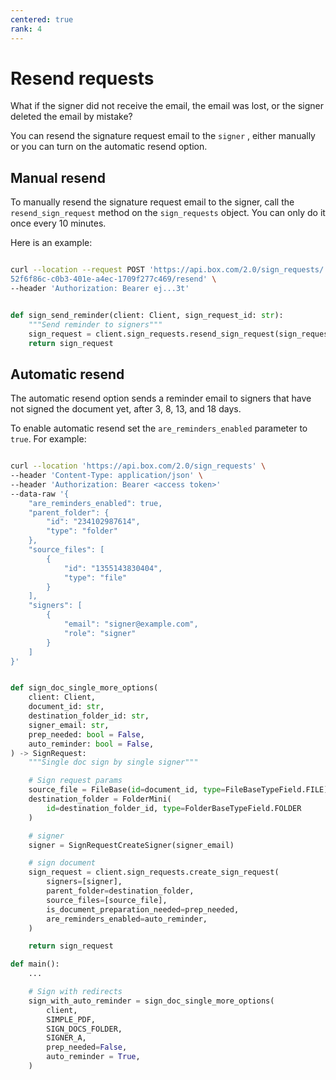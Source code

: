 ```yaml
---
centered: true
rank: 4
---
```


# Resend requests

What if the signer did not receive the email, the email was lost, or the
signer deleted the email by mistake?

You can resend the signature request email to the `signer` , either manually or
you can turn on the automatic resend option.

## Manual resend

To manually resend the signature request email to the signer, call the
`resend_sign_request` method on the `sign_requests` object. You can only do it
once every 10 minutes.

Here is an example:

<Tabs>
<Tab title='cURL'>

```bash

curl --location --request POST 'https://api.box.com/2.0/sign_requests/
52f6f86c-c0b3-401e-a4ec-1709f277c469/resend' \
--header 'Authorization: Bearer ej...3t'

```

</Tab>
<Tab title='Python Gen SDK'>

```python

def sign_send_reminder(client: Client, sign_request_id: str):
    """Send reminder to signers"""
    sign_request = client.sign_requests.resend_sign_request(sign_request_id)
    return sign_request

```

</Tab>
</Tabs>

## Automatic resend

The automatic resend option sends a reminder email to signers that have
not signed the document yet, after 3, 8, 13, and 18 days.

To enable automatic resend set the `are_reminders_enabled` parameter to `true`.
For example:

<Tabs>
<Tab title='cURL'>

```bash

curl --location 'https://api.box.com/2.0/sign_requests' \
--header 'Content-Type: application/json' \
--header 'Authorization: Bearer <access token>'
--data-raw '{
    "are_reminders_enabled": true,
    "parent_folder": {
        "id": "234102987614",
        "type": "folder"
    },
    "source_files": [
        {
            "id": "1355143830404",
            "type": "file"
        }
    ],
    "signers": [
        {
            "email": "signer@example.com",
            "role": "signer"
        }
    ]
}'

```

</Tab>
<Tab title='Python Gen SDK'>

```python

def sign_doc_single_more_options(
    client: Client,
    document_id: str,
    destination_folder_id: str,
    signer_email: str,
    prep_needed: bool = False,
    auto_reminder: bool = False,
) -> SignRequest:
    """Single doc sign by single signer"""

    # Sign request params
    source_file = FileBase(id=document_id, type=FileBaseTypeField.FILE)
    destination_folder = FolderMini(
        id=destination_folder_id, type=FolderBaseTypeField.FOLDER
    )

    # signer
    signer = SignRequestCreateSigner(signer_email)

    # sign document
    sign_request = client.sign_requests.create_sign_request(
        signers=[signer],
        parent_folder=destination_folder,
        source_files=[source_file],
        is_document_preparation_needed=prep_needed,
        are_reminders_enabled=auto_reminder,
    )

    return sign_request

def main():
    ...

    # Sign with redirects
    sign_with_auto_reminder = sign_doc_single_more_options(
        client,
        SIMPLE_PDF,
        SIGN_DOCS_FOLDER,
        SIGNER_A,
        prep_needed=False,
        auto_reminder = True,
    )

```

</Tab>
</Tabs>
